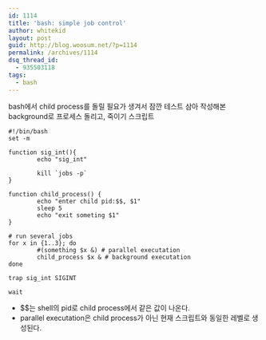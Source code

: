 ```yaml
---
id: 1114
title: 'bash: simple job control'
author: whitekid
layout: post
guid: http://blog.woosum.net/?p=1114
permalink: /archives/1114
dsq_thread_id:
  - 935503118
tags:
  - bash
---
```

bash에서 child process를 돌릴 필요가 생겨서 잠깐 테스트 삼아 작성해본 background로 프로세스 돌리고, 죽이기 스크립트

    #!/bin/bash
    set -m

    function sig_int(){
            echo "sig_int"

            kill `jobs -p`
    }

    function child_process() {
            echo "enter child pid:$$, $1"
            sleep 5
            echo "exit someting $1"
    }

    # run several jobs
    for x in {1..3}; do
            #(something $x &) # parallel executation
            child_process $x & # background executation
    done

    trap sig_int SIGINT

    wait

* $$는 shell의 pid로 child process에서 같은 값이 나온다.
* parallel executation은 child process가 아닌 현재 스크립트와 동일한 레벨로 생성된다.